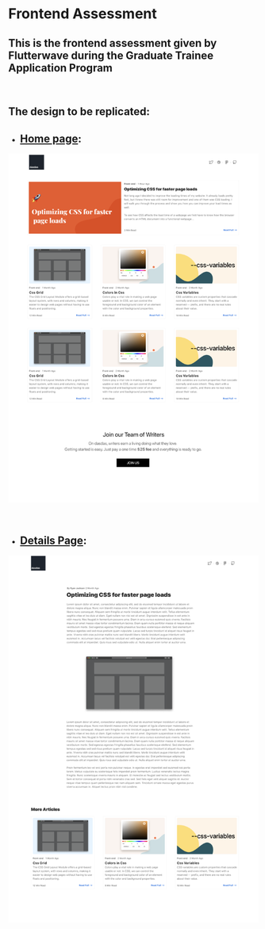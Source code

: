 <h1>Frontend Assessment</h1>

<h2>This is the frontend assessment given by Flutterwave during the Graduate Trainee Application Program</h2>

<br>

<h2>The design to be replicated:</h2>

- <h2><u>Home page</u>:</h2>
![](Screenshot%202022-08-21%20at%2016.16.33.png)

<br>

- <h2><u>Details Page</u>:</h2>
![](Screenshot%202022-08-21%20at%2016.16.47.png) 